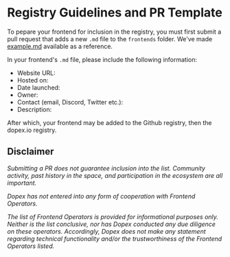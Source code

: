 # Registry Guidelines and PR Template

To pepare your frontend for inclusion in the registry, you must first submit a pull request that adds a new `.md` file to the `frontends` folder. We've made [example.md](frontends/example.md) available as a reference.

In your frontend's `.md` file, please include the following information:

- Website URL:
- Hosted on:
- Date launched:
- Owner:
- Contact (email, Discord, Twitter etc.):
- Description:

After which, your frontend may be added to the Github registry, then the dopex.io registry.

## Disclaimer

_Submitting a PR does not guarantee inclusion into the list. Community activity, past history in the space, and participation in the ecosystem are all important._

_Dopex has not entered into any form of cooperation with Frontend Operators._

_The list of Frontend Operators is provided for informational purposes only. Neither is the list conclusive, nor has Dopex conducted any due diligence on these operators._ _Accordingly, Dopex does not make any statement regarding technical functionality and/or the trustworthiness of the Frontend Operators listed._
